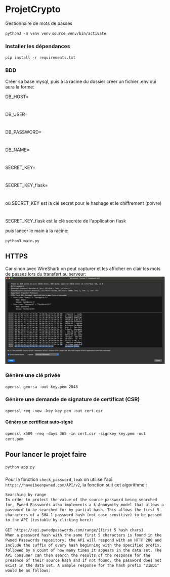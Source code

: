 # ProjetCrypto

Gestionnaire de mots de passes

`python3 -m venv venv`
`source venv/bin/activate`

### Installer les dépendances

`pip install -r requirements.txt`

### BDD

Créer sa base mysql, puis à la racine du dossier créer un fichier .env qui aura la forme:

DB_HOST=

#

DB_USER=

#

DB_PASSWORD=

#

DB_NAME=

#

SECRET_KEY=

#

SECRET_KEY_flask=

#

où SECRET_KEY est la clé secret pour le hashage et le chiffrement (poivre)

#

SECRET_KEY_flask est la clé secrète de l'application flask

puis lancer le main à la racine:

`python3 main.py`

## HTTPS

Car sinon avec WireShark on peut capturer et les afficher en clair les mots de passes lors du transfert au serveur:
![](other/wireshark.png)

### Génère une clé privée

`openssl genrsa -out key.pem 2048`

### Génère une demande de signature de certificat (CSR)

`openssl req -new -key key.pem -out cert.csr`

#### Génère un certificat auto-signé

`openssl x509 -req -days 365 -in cert.csr -signkey key.pem -out cert.pem`

## Pour lancer le projet faire

`python app.py`

###

Pour la fonction `check_password_leak` on utilise l'api `https://haveibeenpwned.com/API/v2`, la fonction suit cet algorithme :

```
Searching by range
In order to protect the value of the source password being searched for, Pwned Passwords also implements a k-Anonymity model that allows a password to be searched for by partial hash. This allows the first 5 characters of a SHA-1 password hash (not case-sensitive) to be passed to the API (testable by clicking here):

GET https://api.pwnedpasswords.com/range/{first 5 hash chars}
When a password hash with the same first 5 characters is found in the Pwned Passwords repository, the API will respond with an HTTP 200 and include the suffix of every hash beginning with the specified prefix, followed by a count of how many times it appears in the data set. The API consumer can then search the results of the response for the presence of their source hash and if not found, the password does not exist in the data set. A sample response for the hash prefix "21BD1" would be as follows:
```
